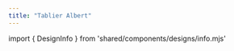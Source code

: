 ```yaml
---
title: "Tablier Albert"
---
```


import { DesignInfo } from 'shared/components/designs/info.mjs'

<DesignInfo design='albert' docs />
